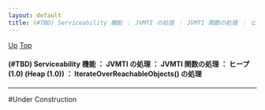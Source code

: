 ```yaml
---
layout: default
title: (#TBD) Serviceability 機能 ： JVMTI の処理 ： JVMTI 関数の処理 ： ヒープ (1.0) (Heap (1.0)) ： IterateOverReachableObjects() の処理
---
```

[Up](nousWikD6p.html) [Top](../index.html)

#### (#TBD) Serviceability 機能 ： JVMTI の処理 ： JVMTI 関数の処理 ： ヒープ (1.0) (Heap (1.0)) ： IterateOverReachableObjects() の処理

--- 
#Under Construction






